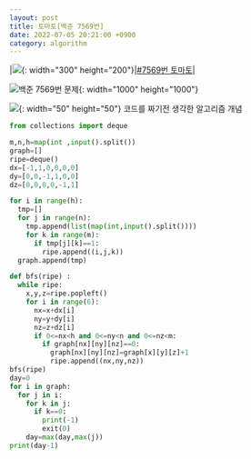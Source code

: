 ```yaml
---
layout: post
title: 토마토[백준 7569번]
date: 2022-07-05 20:21:00 +0900
category: algorithm
---
```


|![](http://onlinejudgeimages.s3-ap-northeast-1.amazonaws.com/images/big-square.png){: width="300" height="200"}|[#7569번 토마토](https://www.acmicpc.net/problem/2667)|

![백준 7569번 문제](https://user-images.githubusercontent.com/77001421/177326030-8df23f04-b17e-4b37-abe6-06255c025044.png){: width="1000" height="1000"}

![](https://cdn-icons-png.flaticon.com/128/4342/4342304.png){: width="50" height="50"} 코드를 짜기전 생각한 알고리즘 개념 

```python
from collections import deque

m,n,h=map(int ,input().split())
graph=[]
ripe=deque()
dx=[-1,1,0,0,0,0]
dy=[0,0,-1,1,0,0]
dz=[0,0,0,0,-1,1]

for i in range(h):
  tmp=[]
  for j in range(n):
    tmp.append(list(map(int,input().split())))
    for k in range(m):
      if tmp[j][k]==1:
        ripe.append((i,j,k))
  graph.append(tmp)

def bfs(ripe) :
  while ripe:
    x,y,z=ripe.popleft()
    for i in range(6):
      nx=x+dx[i]
      ny=y+dy[i]
      nz=z+dz[i]
      if 0<=nx<h and 0<=ny<n and 0<=nz<m:
        if graph[nx][ny][nz]==0:
          graph[nx][ny][nz]=graph[x][y][z]+1
          ripe.append((nx,ny,nz))
bfs(ripe) 
day=0
for i in graph:
  for j in i:
    for k in j:
      if k==0:
        print(-1)
        exit(0)
    day=max(day,max(j))
print(day-1)
```